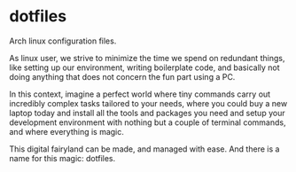 # dotfiles
Arch linux configuration files.

As linux user, we strive to minimize the time we spend on redundant things, like setting up our environment, writing boilerplate code, and basically not doing anything that does not concern the fun part using a PC.

In this context, imagine a perfect world where tiny commands carry out incredibly complex tasks tailored to your needs, where you could buy a new laptop today and install all the tools and packages you need and setup your development environment with nothing but a couple of terminal commands, and where everything is magic.

This digital fairyland can be made, and managed with ease. And there is a name for this magic: dotfiles.
